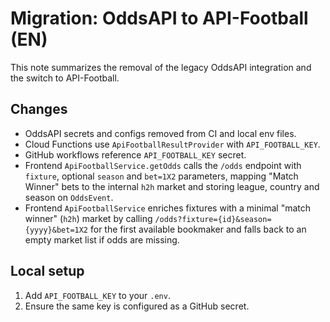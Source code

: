 # Migration: OddsAPI to API-Football (EN)

This note summarizes the removal of the legacy OddsAPI integration and the switch to API-Football.

## Changes
- OddsAPI secrets and configs removed from CI and local env files.
- Cloud Functions use `ApiFootballResultProvider` with `API_FOOTBALL_KEY`.
- GitHub workflows reference `API_FOOTBALL_KEY` secret.
- Frontend `ApiFootballService.getOdds` calls the `/odds` endpoint with `fixture`, optional `season` and `bet=1X2` parameters, mapping "Match Winner" bets to the internal `h2h` market and storing league, country and season on `OddsEvent`.
- Frontend `ApiFootballService` enriches fixtures with a minimal "match winner" (`h2h`) market by calling `/odds?fixture={id}&season={yyyy}&bet=1X2` for the first available bookmaker and falls back to an empty market list if odds are missing.

## Local setup
1. Add `API_FOOTBALL_KEY` to your `.env`.
2. Ensure the same key is configured as a GitHub secret.

